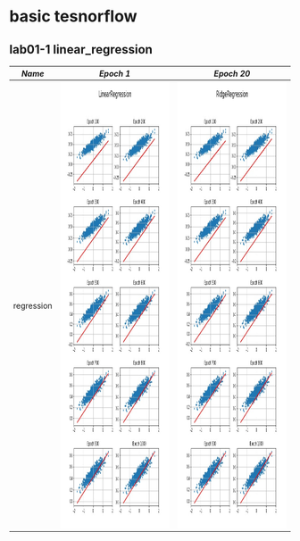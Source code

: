 # basic tesnorflow

## lab01-1 linear_regression

*Name* | *Epoch 1* | *Epoch 20* 
:---: | :---: | :---: 
regression | <img src = 'image/lab01-1_linear_regression.jpg' height = '800px'> | <img src = 'image/lab01-5_ridge_regression.jpg' height = '800px'> 

